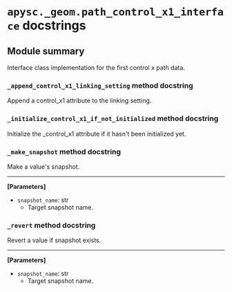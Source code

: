 # `apysc._geom.path_control_x1_interface` docstrings

## Module summary

Interface class implementation for the first control x path data.

### `_append_control_x1_linking_setting` method docstring

Append a control_x1 attribute to the linking setting.

### `_initialize_control_x1_if_not_initialized` method docstring

Initialize the _control_x1 attribute if it hasn't been initialized yet.

### `_make_snapshot` method docstring

Make a value's snapshot.<hr>

**[Parameters]**

- `snapshot_name`: str
  - Target snapshot name.

### `_revert` method docstring

Revert a value if snapshot exists.<hr>

**[Parameters]**

- `snapshot_name`: str
  - Target snapshot name.